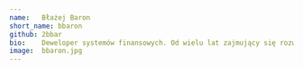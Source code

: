 ```yaml
---
name:   Błażej Baron
short_name: bbaron
github: 2bbar
bio:    Deweloper systemów finansowych. Od wielu lat zajmujący się rozwijaniem i utrzymaniem złożonych aplikacji.
image:  bbaron.jpg
---
```


